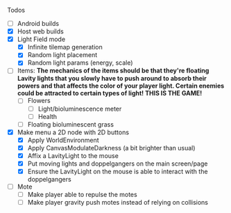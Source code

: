 Todos
- [ ] Android builds
- [x] Host web builds
- [x] Light Field mode
	- [x] Infinite tilemap generation
	- [x] Random light placement
	- [x] Random light params (energy, scale)
- [ ] Items: **The mechanics of the items should be that they're floating Lavity lights that you slowly have to push around to absorb their powers and that affects the color of your player light. Certain enemies could be attracted to certain types of light! THIS IS THE GAME!**
	- [ ] Flowers
		- [ ] Light/bioluminescence meter
		- [ ] Health
	- [ ] Floating bioluminescent grass
- [x] Make menu a 2D node with 2D buttons
	- [x] Apply WorldEnvironment
	- [x] Apply CanvasModulateDarkness (a bit brighter than usual)
	- [x] Affix a LavityLight to the mouse
	- [x] Put moving lights and doppelgangers on the main screen/page
	- [x] Ensure the LavityLight on the mouse is able to interact with the doppelgangers

- [ ] Mote
	- [ ] Make player able to repulse the motes
	- [ ] Make player gravity push motes instead of relying on collisions
